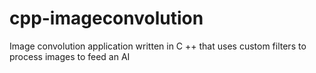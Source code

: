 # cpp-imageconvolution
Image convolution application written in C ++ that uses custom filters to process images to feed an AI
